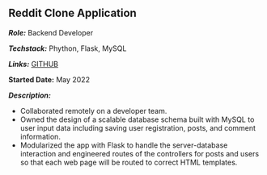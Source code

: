 ## Reddit Clone Application
***Role:*** Backend Developer

***Techstack:*** Phython, Flask, MySQL

***Links:*** [GITHUB](https://github.com/robert-godlewski/reddit_clone.git)

**Started Date:** May 2022

***Description:*** 
* Collaborated remotely on a developer team.
* Owned the design of a scalable database schema built with MySQL to user input data including saving user registration, posts, and comment information.
* Modularized the app with Flask to handle the server-database interaction and engineered routes of the controllers for posts and users so that each web page will be routed to correct HTML templates.
